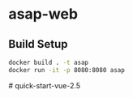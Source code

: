 # asap-web

## Build Setup

``` bash
docker build . -t asap
docker run -it -p 8080:8080 asap
```


#   q u i c k - s t a r t - v u e - 2 . 5  
 